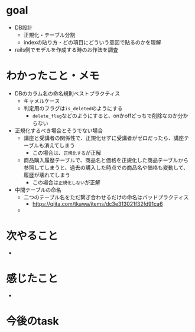# goal

- DB設計
  - 正規化・テーブル分割
  - indexの貼り方・どの項目にどういう意図で貼るのかを理解
- rails側でモデルを作成する時のお作法を調査

# わかったこと・メモ
+ DBのカラム名の命名規則ベストプラクティス
  + キャメルケース
  + 判定用のフラグは`is_deleted`のようにする
    + `delete_flag`などのようにすると、onかoffどっちで削除なのか分からない
+ 正規化するべき場合とそうでない場合
  + 講座と受講者の関係性で、正規化せずに受講者がゼロだったら、講座テーブルも消えてしまう
    + この場合は、`正規化する`が正解
  + 商品購入履歴テーブルで、商品名と価格を正規化した商品テーブルから参照してしまうと、過去の購入した時点での商品名や価格も変動して、履歴が壊れてしまう
    + この場合は`正規化しない`が正解
+ 中間テーブルの命名
  + 二つのテーブル名をただ繋ぎ合わせるだけの命名はバッドプラクティス
    + https://qiita.com/tkawa/items/dc3e313021f32fd91ca6
  + 

# 次やること

- 

# 感じたこと
+ 

# 今後のtask


